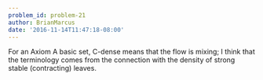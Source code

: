 ```yaml
---
problem_id: problem-21
author: BrianMarcus
date: '2016-11-14T11:47:18-08:00'
---
```

For an Axiom A basic set, C-dense means that the flow is mixing; I think that
the terminology comes from the connection with the density of strong stable
(contracting) leaves.

